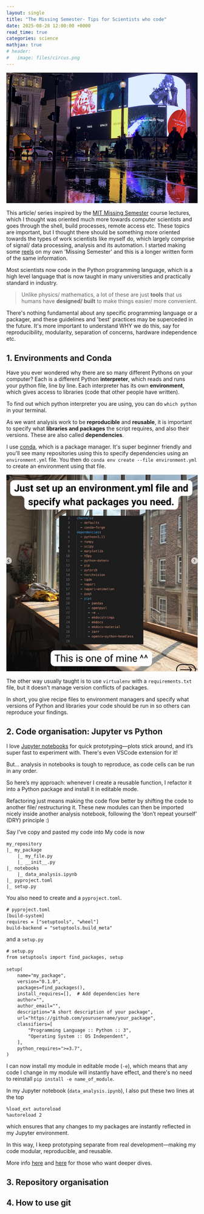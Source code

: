```yaml
---
layout: single
title: "The Missing Semester- Tips for Scientists who code"
date: 2025-08-28 12:00:00 +0000
read_time: true
categories: science
mathjax: true
# header:
#   image: files/circus.png
---
```


![](/files/circus.png)

This article/ series inspired by the [MIT Missing Semester](https://missing.csail.mit.edu/) course lectures, which I thought was oriented much more towards computer scientists and goes through the shell, build processes, remote access etc. These topics are important, but I thought there should be something more oriented towards the types of work scientists like myself do, which largely comprise of signal/ data processing, analysis and its automation. I started making some [reels](https://www.instagram.com/fizzyphys) on my own 'Missing Semester' and this is a longer written form of the same information.

Most scientists now code in the Python programming language, which is a high level language that is now taught in many universities and practically standard in industry.

> Unlike physics/ mathematics, a lot of these are just **tools** that us humans have **designed/ built** to make things easier/ more convenient.

There's nothing fundamental about any specific programming language or a packager, and these guidelines and 'best' practices may be superceded in the future. It's more important to understand WHY we do this, say for reproducibility, modularity, separation of concerns, hardware independence etc.

## 1. Environments and Conda

Have you ever wondered why there are so many different Pythons on your computer? Each is a different Python **interpreter**, which reads and runs your python file, line by line. Each interpreter has its own **environment**, which gives access to libraries (code that other people have written).

To find out which python interpreter you are using, you can do `which python` in your terminal.

As we want analysis work to be **reproducible** and **reusable**, it is important to specify what **libraries and packages** the script requires, and also their versions. These are also called **dependencies**.

I use [conda](https://docs.conda.io/projects/conda/en/latest/user-guide/getting-started.html), which is a package manager. It's super beginner friendly and you'll see many repositories using this to specify dependencies using an `environment.yml` file. You then do `conda env create --file environment.yml` to create an environment using that file.

![alt text](/files/blog/2025-08-missing_semester/image.png)

The other way usually taught is to use `virtualenv` with a `requirements.txt` file, but it doesn't manage version conflicts of packages.

In short, you give recipe files to environment managers and specify what versions of Python and libraries your code should be run in so others can reproduce your findings.

## 2. Code organisation: Jupyter vs Python

I love [Jupyter notebooks](https://jupyter.org/install) for quick prototyping—plots stick around, and it’s super fast to experiment with. There's even VSCode extension for it!

But… analysis in notebooks is tough to reproduce, as code cells can be run in any order.

So here’s my approach: whenever I create a reusable function, I refactor it into a Python package and install it in editable mode.

Refactoring just means making the code flow better by shifting the code to another file/ restructuring it. These new modules can then be imported nicely inside another analysis notebook, following the ‘don’t repeat yourself’ (DRY) principle :)

Say I've copy and pasted my code into My code is now

```
my_repository
|_ my_package
    |_ my_file.py
    |_ __init__.py
|_ notebooks
    |_ data_analysis.ipynb
|_ pyproject.toml
|_ setup.py
```

You also need to create and a `pyproject.toml`.

```
# pyproject.toml
[build-system]
requires = ["setuptools", "wheel"]
build-backend = "setuptools.build_meta"
```

and a `setup.py`

```
# setup.py
from setuptools import find_packages, setup

setup(
    name="my_package",
    version="0.1.0",
    packages=find_packages(),
    install_requires=[],  # Add dependencies here
    author="",
    author_email="",
    description="A short description of your package",
    url="https://github.com/yourusername/your_package",
    classifiers=[
        "Programming Language :: Python :: 3",
        "Operating System :: OS Independent",
    ],
    python_requires=">=3.7",
)
```

I can now install my module in editable mode (`-e`), which means that any code I change in my module will instantly have effect, and there's no need to reinstall `pip install -e name_of_module`.

In my Jupyter notebook (`data_analysis.ipynb`), I also put these two lines at the top

```
%load_ext autoreload
%autoreload 2
```

which ensures that any changes to my packages are instantly reflected in my Jupyter environment.

In this way, I keep prototyping separate from real development—making my code modular, reproducible, and reusable.

More info [here](https://python101.pythonlibrary.org/chapter36_creating_modules_and_packages.html) and [here](https://packaging.python.org/en/latest/overview/) for those who want deeper dives.

## 3. Repository organisation

## 4. How to use git
